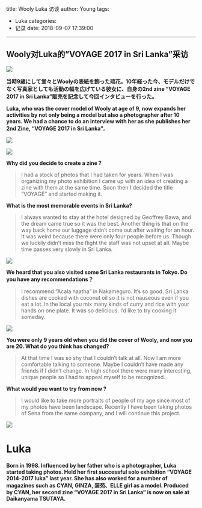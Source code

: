 title: Wooly Luka 访谈
author: Young
tags:
  - Luka
categories:
  - 记录
date: 2018-09-07 17:39:00
---
## Wooly对Luka的”VOYAGE 2017 in Sri Lanka”采访


![](http://wooly-web.com/renew/wp-content/uploads/2018/02/8.jpg )
 <!--more-->
 
**当時9歳にして堂々とWoolyの表紙を飾った琉花。10年経った今、モデルだけでなく写真家としても活動の幅を広げている彼女に、自身の2nd zine ”VOYAGE 2017 in Sri Lanka”販売を記念して今回インタビューを行った。**  

 **Luka, who was the cover model of Wooly at age of 9, now expands her activities by not only being a model but also a photographer after 10 years. We had a chance to do an interview with her as she publishes her 2nd Zine, “VOYAGE 2017 in Sri Lanka”**。


 ![](http://wooly-web.com/renew/wp-content/uploads/2018/02/2.jpg)

![](http://wooly-web.com/renew/wp-content/uploads/2018/02/12.jpg)


**Why did you decide to create a zine ?**

> I had a stock of photos that I had taken for years. When I was organizing my photo exhibition I came up with an idea of creating a zine with them at the same time. Soon then I decided the title “VOYAGE” and started making it.

**What is the most memorable events in Sri Lanka?**

>I always wanted to stay at the hotel designed by Geoffrey Bawa, and the dream came true so it was the best. Another thing is that on the way back home our luggage didn’t come out after waiting for an hour. It was weird because there were only four people before us. Though we luckily didn’t miss the flight the staff was not upset at all. Maybe time passes very slowly in Sri Lanka.

![](http://wooly-web.com/renew/wp-content/uploads/2018/02/3a050fe26d4c1032ee72321a2ae42817.jpg)


**We heard that you also visited some Sri Lanka restaurants in Tokyo. Do you have any recommendations？**

>I recommend “Acala naatha” in Nakameguro. It’s so good. Sri Lanka dishes are cooked with coconut oil so it is not nauseous even if you eat a lot. In the local you mix many kinds of curry and rice with your hands on one plate. It was so delicious. I’d like to try cooking it someday.

![](http://wooly-web.com/renew/wp-content/uploads/2018/02/3e02d4aaaba21f5a85f1c32110df9f87.jpg)

****You were only 9 years old when you did the cover of Wooly, and now you are 20. What do you think has changed?****

>At that time I was so shy that I couldn’t talk at all. Now I am more comfortable talking to someone. Maybe I couldn’t have made any friends if I didn’t change. In high school there were many interesting, unique people so I had to appeal myself to be recognized.

****What would you want to try from now ?****

>I would like to take more portraits of people of my age since most of my photos have been landscape. Recently I have been taking photos of Sena from the same company, and I will continue this project.

![](http://wooly-web.com/renew/wp-content/uploads/2018/02/13.jpg)



**Luka**  
=
**Born in 1998. Influenced by her father who is a photographer, Luka started taking photos. Held her first successful solo exhibition “VOYAGE 2014-2017 luka” last year. She has also worked for a number of magazines such as CYAN, GINZA, 装苑、ELLE girl as a model. Produced by CYAN, her second zine “VOYAGE 2017 in Sri Lanka” is now on sale at Daikanyama TSUTAYA.**